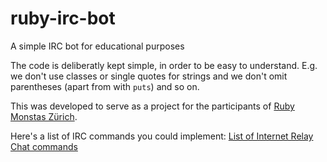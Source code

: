 # ruby-irc-bot
A simple IRC bot for educational purposes

The code is deliberatly kept simple, in order to be easy to understand. E.g. we don't use classes or single quotes for strings and we don't omit parentheses (apart from with `puts`) and so on.

This was developed to serve as a project for the participants of [Ruby Monstas Zürich](http://www.rubymonstas.ch).

Here's a list of IRC commands you could implement: [List of Internet Relay Chat commands](https://en.wikipedia.org/wiki/List_of_Internet_Relay_Chat_commands)
